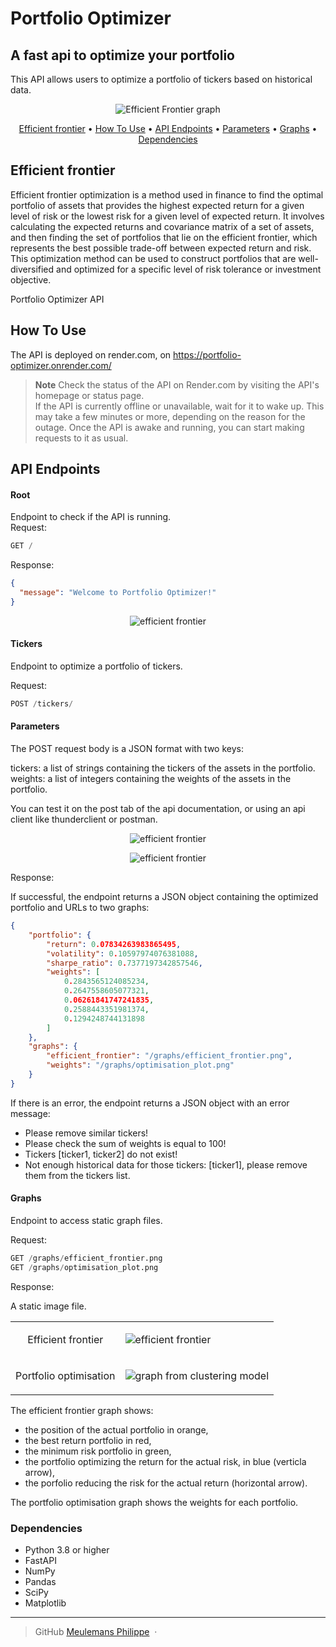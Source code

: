 # Portfolio Optimizer

## A fast api to optimize your portfolio  

This API allows users to optimize a portfolio of tickers based on historical data.  
<p align="center">
    <img src="./datas/efficient_frontier.png"
         alt="Efficient Frontier graph">
</p>

<p align="center">
  <a href="#Efficient-frontier">Efficient frontier</a> •
  <a href="#how-to-use">How To Use</a> •
  <a href="#API-Endpoints">API Endpoints</a> •
  <a href="#Parameters">Parameters</a> •
  <a href="#Graphs">Graphs</a> •
  <a href="#Dependencies ">Dependencies </a>
</p>

## Efficient frontier

Efficient frontier optimization is a method used in finance to find the optimal portfolio of assets that provides the highest expected return for a given level of risk or the lowest risk for a given level of expected return. It involves calculating the expected returns and covariance matrix of a set of assets, and then finding the set of portfolios that lie on the efficient frontier, which represents the best possible trade-off between expected return and risk. This optimization method can be used to construct portfolios that are well-diversified and optimized for a specific level of risk tolerance or investment objective.


Portfolio Optimizer API  

## How To Use
The API is deployed on render.com, on <a href="https://portfolio-optimizer.onrender.com/">https://portfolio-optimizer.onrender.com/</a> 
  > **Note**
  > Check the status of the API on Render.com by visiting the API's homepage or status page.  
If the API is currently offline or unavailable, wait for it to wake up.
This may take a few minutes or more, depending on the reason for the outage.
Once the API is awake and running, you can start making requests to it as usual.

## API Endpoints  
#### Root  
Endpoint to check if the API is running.  
Request:

```sql
GET /
```

Response:

```json
{
  "message": "Welcome to Portfolio Optimizer!"
}
```

<p align="center">
<img src=".\datas\fast_api.png" alt="efficient frontier" align="center"> 
</p>

#### Tickers 

Endpoint to optimize a portfolio of tickers.

Request:

```sql
POST /tickers/
```

#### Parameters

The POST request body is a JSON format with two keys:  

tickers: a list of strings containing the tickers of the assets in the portfolio.  
weights: a list of integers containing the weights of the assets in the portfolio.  

You can test it on the post tab of the api documentation, or using an api client like thunderclient or postman.

<p align="center">
<img src=".\datas\Query_render.png" alt="efficient frontier" align="center"> 

</p>
<p align="center">
<img src=".\datas\Query.png" alt="efficient frontier" align="center"> 
</p>

Response:

If successful, the endpoint returns a JSON object containing the optimized portfolio and URLs to two graphs:

```json
{
    "portfolio": {
        "return": 0.07834263983865495,
        "volatility": 0.10597974076381088,
        "sharpe_ratio": 0.7377197342857546,
        "weights": [
            0.2843565124085234,
            0.2647558605077321,
            0.06261841747241835,
            0.2588443351981374,
            0.1294248744131898
        ]
    },
    "graphs": {
        "efficient_frontier": "/graphs/efficient_frontier.png",
        "weights": "/graphs/optimisation_plot.png"
    }
}
```


If there is an error, the endpoint returns a JSON object with an error message:

- Please remove similar tickers!  
- Please check the sum of weights is equal to 100!  
- Tickers [ticker1, ticker2] do not exist!  
- Not enough historical data for those tickers: [ticker1], please remove them from the tickers list.  

#### Graphs

Endpoint to access static graph files.

Request:

```sql
GET /graphs/efficient_frontier.png
GET /graphs/optimisation_plot.png
```

Response:

A static image file.
<table border="0">
 <tr>
    <td><p style="font-size:1em" align="center">Efficient frontier</b></td>
    <td><img src=".\datas\efficient_frontier.png" alt="efficient frontier" align="center"></td>
 </tr>
 <tr>
    <td><p style="font-size:1em" align="center">Portfolio optimisation</b></td>
    <td><img src=".\datas\optimisation_plot.png" alt="graph from clustering model" align="center"></td>
 </tr>
</table>

The efficient frontier graph shows:  

- the position of the actual portfolio in orange,  
- the best return portfolio in red,  
- the minimum risk portfolio in green,  
- the portfolio optimizing the return for the actual risk, in blue (verticla arrow),  
- the porfolio reducing the risk for the actual return (horizontal arrow).  

The portfolio optimisation graph shows the weights for each portfolio.  

 

### Dependencies  

- Python 3.8 or higher  
- FastAPI  
- NumPy  
- Pandas  
- SciPy  
- Matplotlib  

---

> GitHub  [Meulemans Philippe](https://github.com/Laverdure77) &nbsp;&middot;&nbsp;
